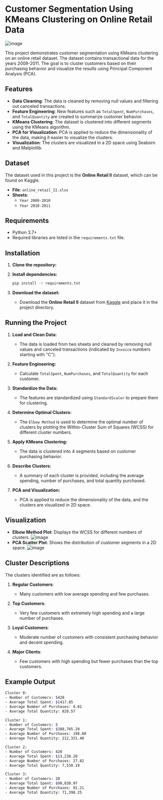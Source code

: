 # Customer Segmentation Using KMeans Clustering on Online Retail Data

![image](https://github.com/user-attachments/assets/babfcf19-cbaf-4831-855e-bee344ef03cf)


This project demonstrates customer segmentation using KMeans clustering on an online retail dataset. The dataset contains transactional data for the years 2009-2011. The goal is to cluster customers based on their purchasing behavior and visualize the results using Principal Component Analysis (PCA).

## Features

- **Data Cleaning**: The data is cleaned by removing null values and filtering out canceled transactions.
- **Feature Engineering**: New features such as `TotalSpent`, `NumPurchases`, and `TotalQuantity` are created to summarize customer behavior.
- **KMeans Clustering**: The dataset is clustered into different segments using the KMeans algorithm.
- **PCA for Visualization**: PCA is applied to reduce the dimensionality of the data, making it easier to visualize the clusters.
- **Visualization**: The clusters are visualized in a 2D space using Seaborn and Matplotlib.

## Dataset

The dataset used in this project is the **Online Retail II** dataset, which can be found on Kaggle.

- **File**: `online_retail_II.xlsx`
- **Sheets**: 
  - `Year 2009-2010`
  - `Year 2010-2011`

## Requirements

- Python 3.7+
- Required libraries are listed in the `requirements.txt` file.

## Installation

1. **Clone the repository:**

2. **Install dependencies:**

    ```sh
    pip install -r requirements.txt
    ```

3. **Download the dataset:**
   - Download the **Online Retail II** dataset from [Kaggle](https://www.kaggle.com) and place it in the project directory.

## Running the Project

1. **Load and Clean Data:**
   - The data is loaded from two sheets and cleaned by removing null values and canceled transactions (indicated by `Invoice` numbers starting with "C").

2. **Feature Engineering:**
   - Calculate `TotalSpent`, `NumPurchases`, and `TotalQuantity` for each customer.

3. **Standardize the Data:**
   - The features are standardized using `StandardScaler` to prepare them for clustering.

4. **Determine Optimal Clusters:**
   - The `Elbow Method` is used to determine the optimal number of clusters by plotting the Within-Cluster Sum of Squares (WCSS) for different cluster numbers.

5. **Apply KMeans Clustering:**
   - The data is clustered into 4 segments based on customer purchasing behavior.

6. **Describe Clusters:**
   - A summary of each cluster is provided, including the average spending, number of purchases, and total quantity purchased.

7. **PCA and Visualization:**
   - PCA is applied to reduce the dimensionality of the data, and the clusters are visualized in 2D space.

## Visualization

- **Elbow Method Plot**: Displays the WCSS for different numbers of clusters.
  ![image](https://github.com/user-attachments/assets/9f0c6e40-8d0a-406a-ac4f-5e9ed20b1248)
- **PCA Scatter Plot**: Shows the distribution of customer segments in a 2D space.
  ![image](https://github.com/user-attachments/assets/dfedc76d-07a9-4cfe-806f-81157b26ca13)


## Cluster Descriptions

The clusters identified are as follows:

1. **Regular Customers**:
   - Many customers with low average spending and few purchases.
  
2. **Top Customers**:
   - Very few customers with extremely high spending and a large number of purchases.

3. **Loyal Customers**:
   - Moderate number of customers with consistent purchasing behavior and decent spending.

4. **Major Clients**:
   - Few customers with high spending but fewer purchases than the top customers.

## Example Output

```sh
Cluster 0:
- Number of Customers: 5428
- Average Total Spent: $1417.85
- Average Number of Purchases: 4.01
- Average Total Quantity: 828.57

Cluster 1:
- Number of Customers: 5
- Average Total Spent: $388,765.20
- Average Number of Purchases: 198.80
- Average Total Quantity: 212,321.40

Cluster 2:
- Number of Customers: 420
- Average Total Spent: $13,238.20
- Average Number of Purchases: 27.82
- Average Total Quantity: 7,530.19

Cluster 3:
- Number of Customers: 28
- Average Total Spent: $90,838.97
- Average Number of Purchases: 91.21
- Average Total Quantity: 71,398.25
